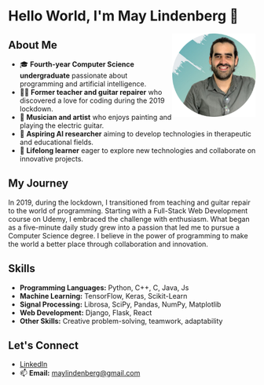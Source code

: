 # Hello World, I'm May Lindenberg 👋

<a href="https://www.linkedin.com/in/may-lindenberg/"><img src="Profile.svg" align="right" height="170" width="170"></a>

## About Me

- 🎓 **Fourth-year Computer Science undergraduate** passionate about programming and artificial intelligence.
- 👩‍🏫 **Former teacher and guitar repairer** who discovered a love for coding during the 2019 lockdown.
- 🎸 **Musician and artist** who enjoys painting and playing the electric guitar.
- 🤖 **Aspiring AI researcher** aiming to develop technologies in therapeutic and educational fields.
- 🌱 **Lifelong learner** eager to explore new technologies and collaborate on innovative projects.

## My Journey

In 2019, during the lockdown, I transitioned from teaching and guitar repair to the world of programming. Starting with a Full-Stack Web Development course on Udemy, I embraced the challenge with enthusiasm. What began as a five-minute daily study grew into a passion that led me to pursue a Computer Science degree. I believe in the power of programming to make the world a better place through collaboration and innovation.

## Skills

- **Programming Languages:** Python, C++, C, Java, Js
- **Machine Learning:** TensorFlow, Keras, Scikit-Learn
- **Signal Processing:** Librosa, SciPy, Pandas, NumPy, Matplotlib
- **Web Development:** Django, Flask, React
- **Other Skills:** Creative problem-solving, teamwork, adaptability
<!--
## Projects

- 🌐 **[Project Name](#):** Brief description of a project, highlighting your role and the technologies used.
- 🤖 **[Another Project](#):** Brief description focusing on machine learning or AI aspects.
-->
## Let's Connect

- [LinkedIn](https://www.linkedin.com/in/may-lindenberg/)
- 📫 **Email:** [maylindenberg@gmail.com](mailto:maylindenberg@gmail.com)

